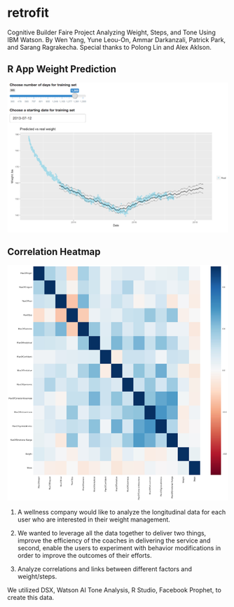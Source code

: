 # retrofit
Cognitive Builder Faire Project Analyzing Weight, Steps, and Tone Using IBM Watson. 
By Wen Yang, Yune Leou-On, Ammar Darkanzali, Patrick Park, and Sarang Ragrakecha.
Special thanks to Polong Lin and Alex Aklson.

## R App Weight Prediction
![R App](/r_app.png?raw=true "R App")

## Correlation Heatmap
![Correlation_Heatmap](/heatmap.jpg?raw=true "Correlation Heatmap")

1. A wellness company would like to analyze the longitudinal data for each user who are interested in their weight management.

2. We wanted to leverage all the data together to deliver two things, improve the efficiency of the coaches in delivering the service and second, enable the users to experiment with behavior modifications in order to improve the outcomes of their efforts.

3. Analyze correlations and links between different factors and weight/steps.

We utilized DSX, Watson AI Tone Analysis, R Studio, Facebook Prophet, to create this data.
